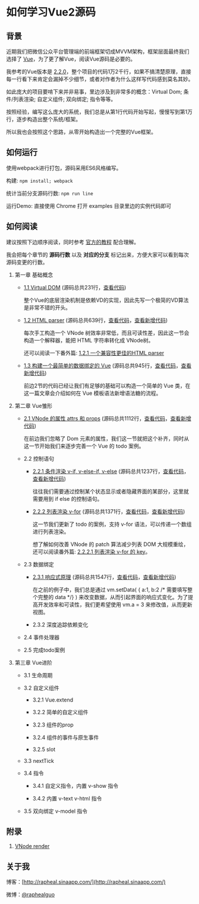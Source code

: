 # 如何学习Vue2源码

## 背景

近期我们把微信公众平台管理端的前端框架切成MVVM架构，框架层面最终我们选择了 [Vue](https://github.com/vuejs/vue)，为了更了解Vue，阅读Vue源码是必要的。

我参考的Vue版本是 [2.2.0](https://github.com/vuejs/vue/tree/v2.2.0)，整个项目的代码1万2千行，如果不搞清楚原理，直接每一行看下来肯定会漏掉不少细节，或者对作者为什么这样写代码感到莫名其妙。

如此庞大的项目要啃下来并非易事，里边涉及到非常多的概念：Virtual Dom; 条件/列表渲染; 自定义组件; 双向绑定; 指令等等。

按照经验，编写这么庞大的系统，我们总是从第1行代码开始写起，慢慢写到第1万行，逐步构造出整个系统/框架。

所以我也会按照这个思路，从零开始构造出一个完整的Vue框架。

## 如何运行

使用webpack进行打包，源码采用ES6风格编写。

构建:  `npm install; webpack`

统计当前分支源码行数: `npm run line`

运行Demo: 直接使用 Chrome 打开 examples 目录里边的实例代码即可

## 如何阅读

建议按照下边顺序阅读，同时参考 [官方的教程](https://cn.vuejs.org/v2/guide/index.html) 配合理解。

我会把每个章节的 **源码行数** 以及 **对应的分支** 标记出来，方便大家可以看到每次源码变更的行数。

1. 第一章 基础概念

	* [1.1 Virtual DOM](./articles/1.1.md) (源码总共231行，[查看代码](https://github.com/raphealguo/how-to-learn-vue2/tree/1.1/src))

		整个Vue的底层渲染机制是依赖VD的实现，因此先写一个极简的VD算法是非常不错的开头。

	* [1.2 HTML parser](./articles/1.2.md) (源码总共639行，[查看代码](https://github.com/raphealguo/how-to-learn-vue2/tree/1.2/src)，[查看新增代码](https://github.com/raphealguo/how-to-learn-vue2/compare/1.1...1.2))

		每次手工构造一个 VNode 树效率非常低，而且可读性差，因此这一节会构造一个解释器，能把 HTML 字符串转化成 VNode树。

		还可以阅读一下番外篇: [1.2.1 一个兼容性更佳的HTML parser](./articles/1.2.1.md)

	* [1.3 构建一个最简单的数据绑定的 Vue](./articles/1.3.md) (源码总共945行，[查看代码](https://github.com/raphealguo/how-to-learn-vue2/tree/1.3/src)，[查看新增代码](https://github.com/raphealguo/how-to-learn-vue2/compare/1.2.1...1.3))

		前边2节的代码已经让我们有足够的基础可以构造一个简单的 Vue 类，在这一篇文章会介绍如何在 Vue 模板语法新增语法糖的流程。

2. 第二章 Vue雏形

	* [2.1 VNode 的属性 attrs 和 props](./articles/2.1.md) (源码总共1112行，[查看代码](https://github.com/raphealguo/how-to-learn-vue2/tree/2.1/src)，[查看新增代码](https://github.com/raphealguo/how-to-learn-vue2/compare/1.3...2.1))

		在前边我们忽略了 Dom 元素的属性，我们这一节就把这个补齐，同时从这一节开始我们来逐步完善一个 Vue 的 todo 案例。

	* 2.2 控制语句

		* [2.2.1 条件渲染 v-if, v-else-if, v-else](./articles/2.2.1.md) (源码总共1237行，[查看代码](https://github.com/raphealguo/how-to-learn-vue2/tree/2.2.1/src)，[查看新增代码](https://github.com/raphealguo/how-to-learn-vue2/compare/2.1...2.2.1))

			往往我们需要通过控制某个状态显示或者隐藏界面的某部分，这里就需要用到 if else 的控制语句。

		* [2.2.2 列表渲染 v-for](./articles/2.2.2.md) (源码总共1371行，[查看代码](https://github.com/raphealguo/how-to-learn-vue2/tree/2.2.2/src)，[查看新增代码](https://github.com/raphealguo/how-to-learn-vue2/compare/2.2.1...2.2.2))

			这一节我们更新了 todo 的案例，支持 v-for 语法，可以传递一个数组进行列表渲染。

			想了解如何改善 VNode 的 patch 算法减少列表 DOM 大规模重绘，还可以阅读番外篇: [2.2.2.1 列表渲染 v-for 的 key](./articles/2.2.2.1.md)。


	* 2.3 数据绑定

		* [2.3.1 响应式原理](./articles/2.3.1.md) (源码总共1547行，[查看代码](https://github.com/raphealguo/how-to-learn-vue2/tree/2.3.1/src)，[查看新增代码](https://github.com/raphealguo/how-to-learn-vue2/compare/2.2.2.1...2.3.1))

			在之前的例子中，我们总是通过 vm.setData( { a:1, b:2 /* 需要填写整个完整的 data */} ) 来改变数据，从而引起界面的响应式变化。为了提高开发效率和可读性，我们更希望使用 vm.a = 3 来修改值，从而更新视图。

		* 2.3.2 深度追踪依赖变化

	* 2.4 事件处理器

	* 2.5 完成todo案例

3. 第三章 Vue进阶

	* 3.1 生命周期

	* 3.2 自定义组件

		* 3.2.1 Vue.extend

		* 3.2.2 简单的自定义组件

		* 3.2.3 组件的prop

		* 3.2.4 组件的事件与原生事件

		* 3.2.5 slot

	* 3.3 nextTick

	* 3.4 指令

		* 3.4.1 自定义指令，内置 v-show 指令

		* 3.4.2 内置 v-text v-html 指令

	* 3.5 双向绑定 v-model 指令

## 附录

1. [VNode render](./articles/VNodeRender.md)

## 关于我

博客：[http://rapheal.sinaapp.com/](http://rapheal.sinaapp.com/)

微博：[@raphealguo](http://weibo.com/p/1005051628949221)